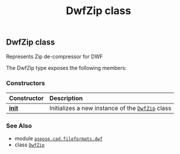 ﻿---
title: DwfZip class
second_title: Aspose.CAD for Python via .NET API References
description: 
type: docs
weight: 50
url: /python-net/aspose.cad.fileformats.dwf/dwfzip/
is_root: false
---

## DwfZip class

Represents Zip de-compressor for DWF



The DwfZip type exposes the following members:

### Constructors
| Constructor | Description |
| :- | :- |
| [__init__](/cad/python-net/aspose.cad.fileformats.dwf/dwfzip/__init__/#io.RawIOBase) | Initializes a new instance of the [`DwfZip`](/cad/python-net/aspose.cad.fileformats.dwf/dwfzip) class |



### See Also
* module [`aspose.cad.fileformats.dwf`](..)
* class [`DwfZip`](/cad/python-net/aspose.cad.fileformats.dwf/dwfzip)

